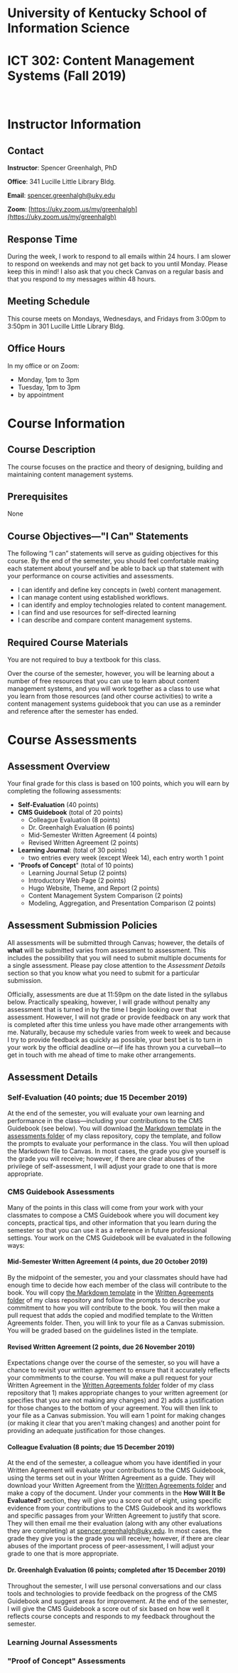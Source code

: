 # University of Kentucky School of Information Science

# ICT 302: Content Management Systems (Fall 2019)
<br>

# Instructor Information

## Contact

**Instructor**: Spencer Greenhalgh, PhD

**Office**: 341 Lucille Little Library Bldg.

**Email**: [spencer.greenhalgh@uky.edu](mailto:spencer.greenhalgh@uky.edu)

**Zoom**: [https://uky.zoom.us/my/greenhalgh](https://uky.zoom.us/my/greenhalgh)

## Response Time

During the week, I work to respond to all emails within 24 hours. I am slower to respond on weekends and may not get back to you until Monday. Please keep this in mind! I also ask that you check Canvas on a regular basis and that you respond to my messages within 48 hours.

## Meeting Schedule

This course meets on Mondays, Wednesdays, and Fridays from 3:00pm to 3:50pm in 301 Lucille Little Library Bldg.

## Office Hours

In my office or on Zoom:

- Monday, 1pm to 3pm
- Tuesday, 1pm to 3pm
- by appointment

# Course Information

## Course Description

The course focuses on the practice and theory of designing, building and maintaining content management systems.

## Prerequisites

None

## Course Objectives—"I Can" Statements

The following “I can” statements will serve as guiding objectives for this course. By the end of the semester, you should feel comfortable making each statement about yourself and be able to back up that statement with your performance on course activities and assessments.

- I can identify and define key concepts in (web) content management.
- I can manage content using established workflows.
- I can identify and employ technologies related to content management.
- I can find and use resources for self-directed learning
- I can describe and compare content management systems.

## Required Course Materials

You are not required to buy a textbook for this class.

Over the course of the semester, however, you will be learning about a number of free resources that you can use to learn about content management systems, and you will work together as a class to use what you learn from those resources (and other course activities) to write a content management systems guidebook that you can use as a reminder and reference after the semester has ended.

# Course Assessments

## Assessment Overview

Your final grade for this class is based on 100 points, which you will earn by completing the following assessments:

- **Self-Evaluation** (40 points)
- **CMS Guidebook** (total of 20 points)
	- Colleague Evaluation (8 points)
	- Dr. Greenhalgh Evaluation (6 points)
	- Mid-Semester Written Agreement (4 points)
	- Revised Written Agreement (2 points)
- **Learning Journal**: (total of 30 points)
	- two entries every week (except Week 14), each entry worth 1 point
- "**Proofs of Concept**" (total of 10 points)
	- Learning Journal Setup (2 points)
	- Introductory Web Page (2 points)
	- Hugo Website, Theme, and Report (2 points)
	- Content Management System Comparison (2 points)
	- Modeling, Aggregation, and Presentation Comparison (2 points)

## Assessment Submission Policies

All assessments will be submitted through Canvas; however, the details of **what** will be submitted varies from assessment to assessment. This includes the possibility that you will need to submit multiple documents for a single assessment. Please pay close attention to the *Assessment Details* section so that you know what you need to submit for a particular submission.

Officially, assessments are due at 11:59pm on the date listed in the syllabus below. Practically speaking, however, I will grade without penalty any assessment that is turned in by the time I begin looking over that assessment. However, I will not grade or provide feedback on any work that is completed after this time unless you have made other arrangements with me. Naturally, because my schedule varies from week to week and because I try to provide feedback as quickly as possible, your best bet is to turn in your work by the official deadline or—if life has thrown you a curveball—to get in touch with me ahead of time to make other arrangements.

## Assessment Details

### Self-Evaluation (40 points; due 15 December 2019)

At the end of the semester, you will evaluate your own learning and performance in the class—including your contributions to the CMS Guidebook (see below). You will download [the Markdown template](https://github.com/greenhas/ICT_302_2019_Fall/blob/master/assessments/self-evaluation_template.md) in the [assessments folder](https://github.com/greenhas/ICT_302_2019_Fall/blob/master/assessments/) of my class repository, copy the template, and follow the prompts to evaluate your performance in the class. You will then upload the Markdown file to Canvas. In most cases, the grade you give yourself is the grade you will receive; however, if there are clear abuses of the privilege of self-assessment, I will adjust your grade to one that is more appropriate.

### CMS Guidebook Assessments

Many of the points in this class will come from your work with your classmates to compose a CMS Guidebook where you will document key concepts, practical tips, and other information that you learn during the semester so that you can use it as a reference in future professional settings. Your work on the CMS Guidebook will be evaluated in the following ways:

#### Mid-Semester Written Agreement (4 points, due 20 October 2019)

By the midpoint of the semester, you and your classmates should have had enough time to decide how each member of the class will contribute to the book. You will copy [the Markdown template](https://github.com/greenhas/ICT_302_2019_Fall/blob/master/assessments/CMS%20Guidebook%20Assessments/Written%20Agreements/written_agreement_template.md) in the [Written Agreements folder](https://github.com/greenhas/ICT_302_2019_Fall/blob/master/assessments/CMS%20Guidebook%20Assessments/Written%20Agreements) of my class repository and follow the prompts to describe your commitment to how you will contribute to the book. You will then make a pull request that adds the copied and modified template to the Written Agreements folder. Then, you will link to your file as a Canvas submission. You will be graded based on the guidelines listed in the template.

#### Revised Written Agreement (2 points, due 26 November 2019)

Expectations change over the course of the semester, so you will have a chance to revisit your written agreement to ensure that it accurately reflects your commitments to the course. You will make a pull request for your Written Agreement in the [Written Agreements folder](https://github.com/greenhas/ICT_302_2019_Fall/blob/master/assessments/CMS%20Guidebook%20Assessments/Written%20Agreements) folder of my class repository that 1) makes appropriate changes to your written agreement (or specifies that you are not making any changes) and 2) adds a justification for those changes to the bottom of your agreement. You will then link to your file as a Canvas submission. You will earn 1 point for making changes (or making it clear that you aren't making changes) and another point for providing an adequate justification for those changes.

#### Colleague Evaluation (8 points; due 15 December 2019)

At the end of the semester, a colleague whom you have identified in your Written Agreement will evaluate your contributions to the CMS Guidebook, using the terms set out in your Written Agreement as a guide. They will download your Written Agreement from the [Written Agreements folder](https://github.com/greenhas/ICT_302_2019_Fall/blob/master/assessments/CMS%20Guidebook%20Assessments/Written%20Agreements) and make a copy of the document. Under your comments in the **How Will It Be Evaluated?** section, they will give you a score out of eight, using specific evidence from your contributions to the CMS Guidebook and its workflows and specific passages from your Written Agreement to justify that score. They will then email me their evaluation (along with any other evaluations they are completing) at [spencer.greenhalgh@uky.edu](mailto:spencer.greenhalgh@uky.edu). In most cases, the grade they give you is the grade you will receive; however, if there are clear abuses of the important process of peer-assessment, I will adjust your grade to one that is more appropriate.

#### Dr. Greenhalgh Evaluation (6 points; completed after 15 December 2019)

Throughout the semester, I will use personal conversations and our class tools and technologies to provide feedback on the progress of the CMS Guidebook and suggest areas for improvement. At the end of the semester, I will give the CMS Guidebook a score out of six based on how well it reflects course concepts and responds to my feedback throughout the semester.

### Learning Journal Assessments

### "Proof of Concept" Assessments
